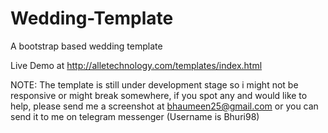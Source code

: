 # Wedding-Template
A bootstrap based wedding template

Live Demo at http://alletechnology.com/templates/index.html

NOTE: The template is still under development stage so i might not be responsive or might break somewhere, if you spot any and would like to help, please send me a screenshot at bhaumeen25@gmail.com or you can send it to me on telegram messenger (Username is Bhuri98)
